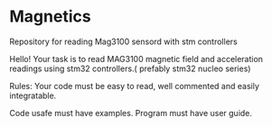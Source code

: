 # Magnetics
Repository for reading Mag3100 sensord with stm controllers

Hello!
Your task is to read MAG3100 magnetic field and acceleration readings using stm32 controllers.( prefably stm32 nucleo series)

Rules:
Your code must be easy to read, well commented and easily integratable.

Code usafe must have examples.
Program must have user guide.

